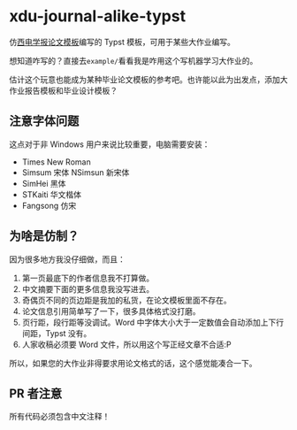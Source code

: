 # xdu-journal-alike-typst

仿[西电学报论文模板](https://journal.xidian.edu.cn/xdxb/CN/column/column7.shtml)编写的 Typst 模板，可用于某些大作业编写。

想知道咋写的？直接去`example/`看看我是咋用这个写机器学习大作业的。

估计这个玩意也能成为某种毕业论文模板的参考吧。也许能以此为出发点，添加大作业报告模板和毕业设计模板？

## 注意字体问题

这点对于非 Windows 用户来说比较重要，电脑需要安装：

 - Times New Roman
 - Simsum 宋体 NSimsun 新宋体
 - SimHei 黑体
 - STKaiti 华文楷体
 - Fangsong 仿宋

## 为啥是仿制？

因为很多地方我没仔细做，而且：
1. 第一页最底下的作者信息我不打算做。
2. 中文摘要下面的更多信息我没写进去。
3. 奇偶页不同的页边距是我加的私货，在论文模板里面不存在。
4. 论文信息引用简单写了一下，很多具体格式没打磨。
5. 页行距，段行距等没调试。Word 中字体大小大于一定数值会自动添加上下行间距，Typst 没有。
6. 人家收稿必须要 Word 文件，所以用这个写正经文章不合适:P

所以，如果您的大作业非得要求用论文格式的话，这个感觉能凑合一下。

## PR 者注意
所有代码必须包含中文注释！